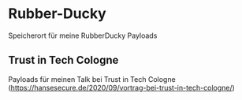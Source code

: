 # Rubber-Ducky

Speicherort für meine RubberDucky Payloads

## Trust in Tech Cologne
Payloads für meinen Talk bei Trust in Tech Cologne (https://hansesecure.de/2020/09/vortrag-bei-trust-in-tech-cologne/)
